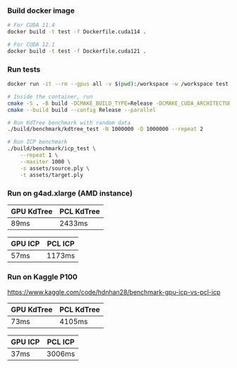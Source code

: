 ### Build docker image
```bash
# For CUDA 11.4
docker build -t test -f Dockerfile.cuda114 .

# For CUDA 12.1
docker build -t test -f Dockerfile.cuda121 .
```

### Run tests
```bash
docker run -it --rm --gpus all -v $(pwd):/workspace -w /workspace test bash

# Inside the container, run
cmake -S . -B build -DCMAKE_BUILD_TYPE=Release -DCMAKE_CUDA_ARCHITECTURES=native
cmake --build build --config Release --parallel

# Run KdTree benchmark with random data
./build/benchmark/kdtree_test -N 1000000 -Q 1000000 --repeat 2

# Run ICP benchmark
./build/benchmark/icp_test \
    --repeat 1 \
    --maxiter 1000 \
    -s assets/source.ply \
    -t assets/target.ply
```

### Run on g4ad.xlarge (AMD instance)
| GPU KdTree | PCL KdTree |
|----------|------------|
| 89ms     | 2433ms     |

| GPU ICP | PCL ICP |
|-------|---------|
| 57ms  | 1173ms  |

### Run on Kaggle P100
https://www.kaggle.com/code/hdnhan28/benchmark-gpu-icp-vs-pcl-icp

| GPU KdTree | PCL KdTree |
|----------|------------|
| 73ms     | 4105ms     |

| GPU ICP | PCL ICP |
|-------|---------|
| 37ms  | 3006ms  |
